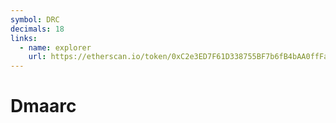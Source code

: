 ```yaml
---
symbol: DRC
decimals: 18
links:
  - name: explorer
    url: https://etherscan.io/token/0xC2e3ED7F61D338755BF7b6fB4bAA0ffFadA4AC28
---
```


# Dmaarc
